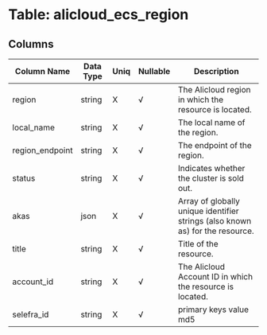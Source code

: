 # Table: alicloud_ecs_region

## Columns 

|  Column Name   |  Data Type  | Uniq | Nullable | Description | 
|  ----  | ----  | ----  | ----  | ---- | 
| region | string | X | √ | The Alicloud region in which the resource is located. | 
| local_name | string | X | √ | The local name of the region. | 
| region_endpoint | string | X | √ | The endpoint of the region. | 
| status | string | X | √ | Indicates whether the cluster is sold out. | 
| akas | json | X | √ | Array of globally unique identifier strings (also known as) for the resource. | 
| title | string | X | √ | Title of the resource. | 
| account_id | string | X | √ | The Alicloud Account ID in which the resource is located. | 
| selefra_id | string | X | √ | primary keys value md5 | 


